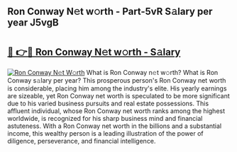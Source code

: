 ## Ron Conway N𝚎t w𝚘rth - Part-5vR S𝚊lary per year J5vgB

# <h2><a href="http://gc00s2.nevu.top/?p=Ron+Conway">🔗 👉🔴 Ron Conway N𝚎t w𝚘rth - S𝚊lary</a></h2>

[![Ron Conway N𝚎t W𝚘rth](https://i.imgur.com/EBH3L9S.jpeg)](http://gc00s2.nevu.top/?p=Ron+Conway)
What is Ron Conway n𝚎t w𝚘rth? What is Ron Conway s𝚊lary per year?
This prosperous person's Ron Conway net worth is considerable, placing him among the industry's elite. His yearly earnings are sizeable, yet Ron Conway net worth is speculated to be more significant due to his varied business pursuits and real estate possessions. This affluent individual, whose Ron Conway net worth ranks among the highest worldwide, is recognized for his sharp business mind and financial astuteness. With a Ron Conway net worth in the billions and a substantial income, this wealthy person is a leading illustration of the power of diligence, perseverance, and financial intelligence.
